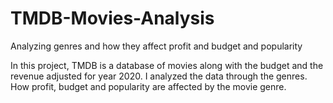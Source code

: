 # TMDB-Movies-Analysis
Analyzing genres and how they affect profit and budget and popularity

In this project, TMDB is a database of movies along with the budget and the revenue adjusted for year 2020. I analyzed the data through the genres.
How profit, budget and popularity are affected by the movie genre.
